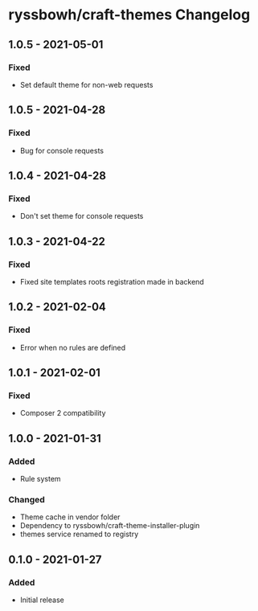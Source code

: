 # ryssbowh/craft-themes Changelog

## 1.0.5 - 2021-05-01
### Fixed
- Set default theme for non-web requests

## 1.0.5 - 2021-04-28
### Fixed
- Bug for console requests

## 1.0.4 - 2021-04-28
### Fixed
- Don't set theme for console requests

## 1.0.3 - 2021-04-22
### Fixed
- Fixed site templates roots registration made in backend

## 1.0.2 - 2021-02-04
### Fixed
- Error when no rules are defined

## 1.0.1 - 2021-02-01
### Fixed
- Composer 2 compatibility

## 1.0.0 - 2021-01-31
### Added
- Rule system

### Changed
- Theme cache in vendor folder
- Dependency to ryssbowh/craft-theme-installer-plugin
- themes service renamed to registry

## 0.1.0 - 2021-01-27
### Added
- Initial release